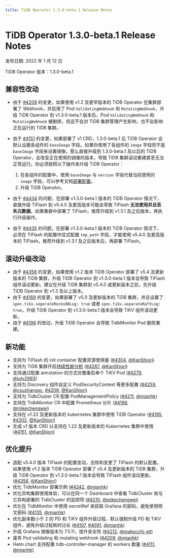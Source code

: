```yaml
---
title: TiDB Operator 1.3.0-beta.1 Release Notes
---
```


# TiDB Operator 1.3.0-beta.1 Release Notes

发布日期: 2022 年 1 月 12 日

TiDB Operator 版本：1.3.0-beta.1

## 兼容性改动

- 由于 [#4209](https://github.com/pingcap/tidb-operator/pull/4209) 的变更，如果使用 v1.2 及更早版本的 TiDB Operator 在集群部署了 Webhook，并启用了 Pod `ValidatingWebhook` 和 `MutatingWebhook`，升级 TiDB Operator 到 v1.3.0-beta.1 版本后，Pod `ValidatingWebhook` 和 `MutatingWebhook` 被删除，但这不会对 TiDB 集群管理产生影响，也不会影响正在运行的 TiDB 集群。

- 由于 [#4151](https://github.com/pingcap/tidb-operator/pull/4151) 的变更，如果部署了 v1 CRD，1.3.0-beta.1 后 TiDB Operator 会默认设置各组件的 `baseImage` 字段。如果你使用了各组件的 `image` 字段而不是 `baseImage` 字段来设置镜像，那么直接升级到 1.3.0-beta.1 及以后的 TiDB Operator，会改变正在使用的镜像的版本，导致 TiDB 集群滚动重建甚至无法正常运行。你必须按照以下操作来升级 TiDB Operator：
    1. 在各组件的配置中，使用 `baseImage` 与 `version` 字段代替当前使用的 `image` 字段，可以参考文档[部署配置](../configure-a-tidb-cluster.md#版本)。
    2. 升级 TiDB Operator。

- 由于 [#4434](https://github.com/pingcap/tidb-operator/pull/4434) 的问题，在部署 v1.3.0-beta.1 版本的 TiDB Operator 情况下，直接升级 TiFlash 到 v5.4.0 及更高版本可能会导致 TiFlash **无法使用并且丢失元数据**。如果集群中部署了 TiFlash，推荐升级到 v1.3.1 及之后版本，再执行升级操作。

- 由于 [#4435](https://github.com/pingcap/tidb-operator/pull/4435) 的问题，在部署 v1.3.0-beta.1 版本的 TiDB Operator 情况下，必须在 TiFlash 的配置中显式配置 `tmp_path` 字段，才能使用 v5.4.0 及更高版本的 TiFlash。推荐升级到 v1.3.1 及之后版本后，再部署 TiFlash。

## 滚动升级改动

- 由于 [#4358](https://github.com/pingcap/tidb-operator/pull/4358) 的变更，如果使用 v1.2 版本 TiDB Operator 部署了 v5.4 及更新版本的 TiDB 集群，升级 TiDB Operator 到 v1.3.0-beta.1 版本会导致 TiFlash 组件滚动更新。建议在升级 TiDB 集群到 v5.4.0 或更新版本之前，先升级 TiDB Operator 到 v1.3 及以上版本。
- 由于 [#4169](https://github.com/pingcap/tidb-operator/pull/4169) 的变更，如果部署了 v5.0 及更新版本的 TiDB 集群，并且设置了 `spec.tikv.seperateRocksDBLog: true` 或者 `spec.tikv.separateRaftLog: true`，升级 TiDB Operator 到 v1.3.0-beta.1 版本会导致 TiKV 组件滚动更新。
- 由于 [#4198](https://github.com/pingcap/tidb-operator/pull/4198) 的改动，升级 TiDB Operator 会导致 TidbMonitor Pod 删除重建。

## 新功能

- 支持为 TiFlash 的 init container 配置资源使用量 ([#4304](https://github.com/pingcap/tidb-operator/pull/4304), [@KanShiori](https://github.com/KanShiori))
- 支持为 TiDB 集群开启[持续性能分析](../access-dashboard.md#启用持续性能分析) ([#4287](https://github.com/pingcap/tidb-operator/pull/4287), [@KanShiori](https://github.com/KanShiori))
- 支持通过配置 annotation 的方式优雅重启单个 TiKV Pod ([#4279](https://github.com/pingcap/tidb-operator/pull/4279), [@july2993](https://github.com/july2993))
- 支持为 Discovery 组件自定义 PodSecurityContext 等更多配置 ([#4259](https://github.com/pingcap/tidb-operator/pull/4259), [@csuzhangxc](https://github.com/csuzhangxc), [#4208](https://github.com/pingcap/tidb-operator/pull/4208), [@KanShiori](https://github.com/KanShiori))
- 支持为 TidbCluster CR 配置 PodManagementPolicy ([#4211](https://github.com/pingcap/tidb-operator/pull/4211), [@mianhk](https://github.com/mianhk))
- 支持在 TidbMonitor CR 中配置 Prometheus 分片 ([#4198](https://github.com/pingcap/tidb-operator/pull/4198), [@mikechengwei](https://github.com/mikechengwei))
- 支持在 v1.22 及更新版本的 kubernetes 集群中使用 TiDB Operator ([#4195](https://github.com/pingcap/tidb-operator/pull/4195), [#4202](https://github.com/pingcap/tidb-operator/pull/4202), [@KanShiori](https://github.com/KanShiori))
- 生成 v1 版本 CRD 以支持在 1.22 及更新版本的 Kubernetes 集群中使用 ([#4151](https://github.com/pingcap/tidb-operator/pull/4151), [@KanShiori](https://github.com/KanShiori))

## 优化提升

- 适配 v5.4.0 版本 TiFlash 的配置变动，去除和变更了 TiFlash 的默认配置。如果使用 v1.2 版本 TiDB Operator 部署了 v5.4 及更新版本的 TiDB 集群，升级 TiDB Operator 到 v1.3.0-beta.1 版本会导致 TiFlash 组件滚动更新。([#4358](https://github.com/pingcap/tidb-operator/pull/4358), [@KanShiori](https://github.com/KanShiori))
- 优化 TidbMonitor 部署示例 ([#4242](https://github.com/pingcap/tidb-operator/pull/4242), [@mianhk](https://github.com/mianhk))
- 优化异构集群使用体验，可以在同一个 Dashboard 中查看 TidbCluster 和与它异构部署的 TidbCluster 的监控项 ([#4210](https://github.com/pingcap/tidb-operator/pull/4210), [@mikechengwei](https://github.com/mikechengwei))
- 优化在 TidbMonitor 中使用 secretRef 来获取 Grafana 的密码，避免使用明文密码 ([#4135](https://github.com/pingcap/tidb-operator/pull/4135), [@mianhk](https://github.com/mianhk))
- 优化副本数小于 2 的 PD 和 TiKV 组件升级过程，默认强制升级 PD 和 TiKV 组件，避免升级过程耗时过长 ([#4107](https://github.com/pingcap/tidb-operator/pull/4107), [#4091](https://github.com/pingcap/tidb-operator/pull/4091), [@mianhk](https://github.com/mianhk))
- 升级 Grafana 镜像版本为 7.5.11，提升安全性 ([#4212](https://github.com/pingcap/tidb-operator/pull/4212), [@makocchi-git](https://github.com/makocchi-git))
- 废弃 Pod validating 和 mutating webhook ([#4209](https://github.com/pingcap/tidb-operator/pull/4209), [@mianhk](https://github.com/mianhk))
- Helm chart 支持配置 tidb-controller-manager 的 workers 数量 ([#4111](https://github.com/pingcap/tidb-operator/pull/4111), [@mianhk](https://github.com/mianhk))
